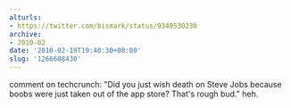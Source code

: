 ```yaml
---
alturls:
- https://twitter.com/bismark/status/9349530230
archive:
- 2010-02
date: '2010-02-19T19:40:30+00:00'
slug: '1266608430'
---
```


comment on techcrunch: "Did you just wish death on Steve Jobs because boobs were just taken out of the app store? That's rough bud." heh.


